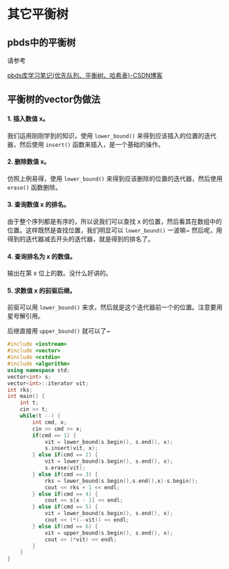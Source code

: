 # 其它平衡树

## pbds中的平衡树

请参考

[pbds库学习笔记(优先队列、平衡树、哈希表)-CSDN博客](https://blog.csdn.net/Gh0st_Lx/article/details/122851588)

## 平衡树的vector伪做法

#### 1. 插入数值 x。

我们运用刚刚学到的知识，使用 `lower_bound()` 来得到应该插入的位置的迭代器，然后使用 `insert()` 函数来插入，是一个基础的操作。

#### 2. 删除数值 x。

仿照上例易得，使用 `lower_bound()` 来得到应该删除的位置的迭代器，然后使用 `erase()` 函数删除。

#### 3. 查询数值 x 的排名。

由于整个序列都是有序的，所以说我们可以查找 x 的位置，然后看其在数组中的位置。这样既然是查找位置，我们明显可以 `lower_bound()` 一波嘛~ 然后呢，用得到的迭代器减去开头的迭代器，就是得到的排名了。

#### 4. 查询排名为 x 的数值。

输出在第 x 位上的数。没什么好讲的。

#### 5. 求数值 x 的前驱后继。

前驱可以用 `lower_bound()` 来求，然后就是这个迭代器前一个的位置。注意要用星号解引用。

后继直接用 `upper_bound()` 就可以了~

```C++
#include <iostream>
#include <vector>
#include <cstdio>
#include <algorithm>
using namespace std;
vector<int> s;
vector<int>::iterator vit;
int rks;
int main() {
    int t;
    cin >> t;
    while(t --) {
        int cmd, x;
        cin >> cmd >> x;
        if(cmd == 1) {
            vit = lower_bound(s.begin(), s.end(), x);
            s.insert(vit, x);
        } else if(cmd == 2) {
            vit = lower_bound(s.begin(), s.end(), x);
            s.erase(vit);
        } else if(cmd == 3) {
            rks = lower_bound(s.begin(),s.end(),x)-s.begin();
            cout << rks + 1 << endl;
        } else if(cmd == 4) {
            cout << s[x - 1] << endl;
        } else if(cmd == 5) {
            vit = lower_bound(s.begin(), s.end(), x);
            cout << (*(--vit)) << endl;
        } else if(cmd == 6) {
            vit = upper_bound(s.begin(), s.end(), x);
            cout << (*vit) << endl;
        }
    }
}
```

